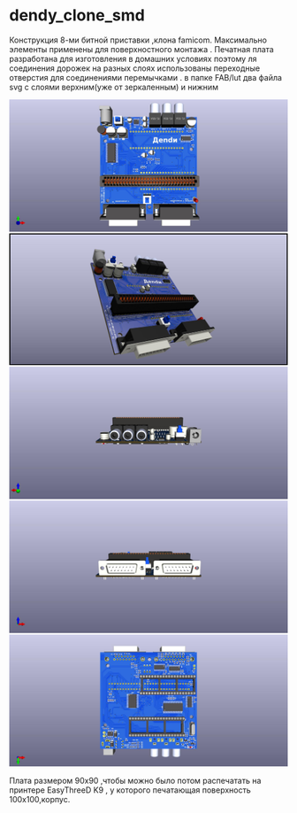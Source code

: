 # dendy_clone_smd
Конструкция 8-ми битной приставки ,клона famicom. Максимально элементы применены для поверхностного монтажа . Печатная плата разработана для изготовления в домашних условиях поэтому ля соединения дорожек на разных слоях использованы переходные отверстия для соединениями перемычками .  в папке FAB/lut два файла svg  с слоями верхним(уже от зеркаленным) и нижним  

![rev.1_1](rev.1/FAB/pic/rev.1_1.jpg)
![rev.1_2](rev.1/FAB/pic/rev.1_2.jpg)
![rev.1_3](rev.1/FAB/pic/rev.1_3.jpg)
![rev.1_4](rev.1/FAB/pic/rev.1_4.jpg)
![rev.1_5](rev.1/FAB/pic/rev.1_5.jpg)

Плата размером 90х90 ,чтобы можно было потом распечатать на принтере EasyThreeD K9 , у которого печатающая поверхность  100х100,корпус.

